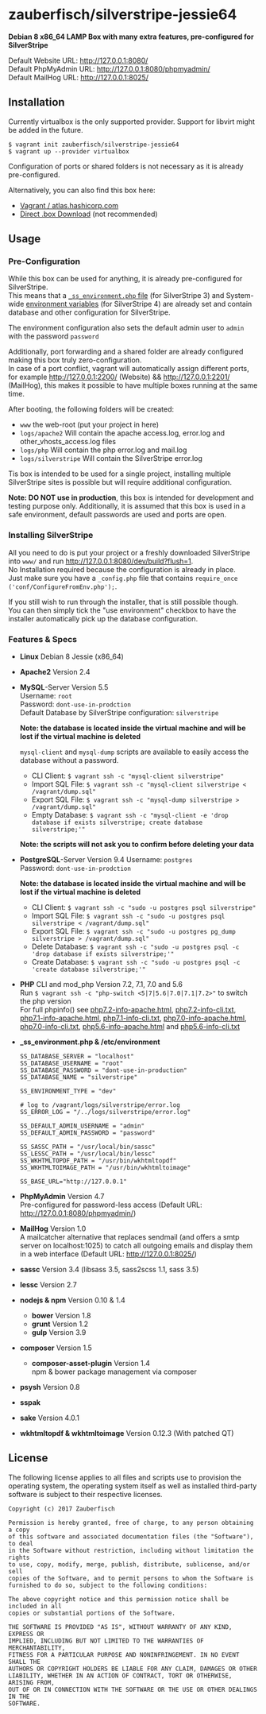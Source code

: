 # zauberfisch/silverstripe-jessie64

**Debian 8 x86_64 LAMP Box with many extra features, pre-configured for SilverStripe**

Default Website URL: http://127.0.0.1:8080/    
Default PhpMyAdmin URL: http://127.0.0.1:8080/phpmyadmin/    
Default MailHog URL: http://127.0.0.1:8025/    

## Installation

Currently virtualbox is the only supported provider. Support for libvirt might be added in the future.

    $ vagrant init zauberfisch/silverstripe-jessie64
    $ vagrant up --provider virtualbox
    
Configuration of ports or shared folders is not necessary as it is already pre-configured.

Alternatively, you can also find this box here:
  - [Vagrant / atlas.hashicorp.com](https://atlas.hashicorp.com/zauberfisch/boxes/silverstripe-jessie64)    
  - [Direct .box Download](http://boxes.vagrant.zauberfisch.at/silverstripe-jessie64/latest/) (not recommended)

## Usage

### Pre-Configuration

While this box can be used for anything, it is already pre-configured for SilverStripe.    
This means that a [`_ss_environment.php` file](provision/silverstripe-config/_ss_environment.php) (for SilverStripe 3) and System-wide [environment variables](provision/silverstripe-config/environment) (for SilverStripe 4)
are already set and contain database and other configuration for SilverStripe.    

The environment configuration also sets the default admin user to `admin` with the password `password`

Additionally, port forwarding and a shared folder are already configured making this box truly zero-configuration.     
In case of a port conflict, vagrant will automatically assign different ports, for example http://127.0.0.1:2200/ (Website) && http://127.0.0.1:2201/ (MailHog), 
this makes it possible to have multiple boxes running at the same time.
 
After booting, the following folders will be created:
- `www` the web-root (put your project in here)
- `logs/apache2` Will contain the apache access.log, error.log and other_vhosts_access.log files
- `logs/php` Will contain the php error.log and mail.log
- `logs/silverstripe` Will contain the SilverStripe error.log

Tis box is intended to be used for a single project, installing multiple SilverStripe sites is possible but will require additional configuration.

**Note: DO NOT use in production**, this box is intended for development and testing purpose only. Additionally, it is
assumed that this box is used in a safe environment, default passwords are used and ports are open.

### Installing SilverStripe

All you need to do is put your project or a freshly downloaded SilverStripe into `www/` and run http://127.0.0.1:8080/dev/build?flush=1.     
No Installation required because the configuration is already in place.    
Just make sure you have a `_config.php` file that contains `require_once ('conf/ConfigureFromEnv.php');`.

If you still wish to run through the installer, that is still possible though.     
You can then simply tick the "use environment" checkbox to have the installer automatically pick up the database configuration.

### Features & Specs

- **Linux** Debian 8 Jessie (x86_64)
- **Apache2** Version 2.4
- **MySQL**-Server Version 5.5    
  Username: `root`    
  Password: `dont-use-in-prodction`    
  Default Database by SilverStripe configuration: `silverstripe`
  
  **Note: the database is located inside the virtual machine and will be lost if the virtual machine is deleted**
  
  `mysql-client` and `mysql-dump` scripts are available to easily access the database without a password.   
  - CLI Client: `$ vagrant ssh -c "mysql-client silverstripe"`
  - Import SQL File: `$ vagrant ssh -c "mysql-client silverstripe < /vagrant/dump.sql"`
  - Export SQL File: `$ vagrant ssh -c "mysql-dump silverstripe > /vagrant/dump.sql"`
  - Empty Database: `$ vagrant ssh -c "mysql-client -e 'drop database if exists silverstripe; create database silverstripe;'"`
      
  **Note: the scripts will not ask you to confirm before deleting your data**
  
- **PostgreSQL**-Server Version 9.4
  Username: `postgres`    
  Password: `dont-use-in-prodction`    
  
  **Note: the database is located inside the virtual machine and will be lost if the virtual machine is deleted**
  
  - CLI Client: `$ vagrant ssh -c "sudo -u postgres psql silverstripe"`
  - Import SQL File: `$ vagrant ssh -c "sudo -u postgres psql silverstripe < /vagrant/dump.sql"`
  - Export SQL File: `$ vagrant ssh -c "sudo -u postgres pg_dump silverstripe > /vagrant/dump.sql"`
  - Delete Database: `$ vagrant ssh -c "sudo -u postgres psql -c 'drop database if exists silverstripe;'"`
  - Create Database: `$ vagrant ssh -c "sudo -u postgres psql -c 'create database silverstripe;'"`
  
- **PHP** CLI and mod_php Version 7.2, 7.1, 7.0 and 5.6    
  Run `$ vagrant ssh -c "php-switch <5|7|5.6|7.0|7.1|7.2>"` to switch the php version   
  For full phpinfo() see
  [php7.2-info-apache.html](http://boxes.vagrant.zauberfisch.at/silverstripe-jessie64/0.0.3/php7.2-info-apache.html),
  [php7.2-info-cli.txt](http://boxes.vagrant.zauberfisch.at/silverstripe-jessie64/0.0.3/php7.2-info-cli.txt),
  [php7.1-info-apache.html](http://boxes.vagrant.zauberfisch.at/silverstripe-jessie64/0.0.3/php7.1-info-apache.html),
  [php7.1-info-cli.txt](http://boxes.vagrant.zauberfisch.at/silverstripe-jessie64/0.0.3/php7.1-info-cli.txt),
  [php7.0-info-apache.html](http://boxes.vagrant.zauberfisch.at/silverstripe-jessie64/0.0.3/php7.0-info-apache.html),
  [php7.0-info-cli.txt](http://boxes.vagrant.zauberfisch.at/silverstripe-jessie64/0.0.3/php7.0-info-cli.txt),
  [php5.6-info-apache.html](http://boxes.vagrant.zauberfisch.at/silverstripe-jessie64/0.0.3/php5.6-info-apache.html) and
  [php5.6-info-cli.txt](http://boxes.vagrant.zauberfisch.at/silverstripe-jessie64/0.0.3/php5.6-info-cli.txt)
- **_ss_environment.php & /etc/environment**    

      SS_DATABASE_SERVER = "localhost"
      SS_DATABASE_USERNAME = "root"
      SS_DATABASE_PASSWORD = "dont-use-in-production"
      SS_DATABASE_NAME = "silverstripe"
      
      SS_ENVIRONMENT_TYPE = "dev"
      
      # log to /vagrant/logs/silverstripe/error.log
      SS_ERROR_LOG = "/../logs/silverstripe/error.log"
      
      SS_DEFAULT_ADMIN_USERNAME = "admin"
      SS_DEFAULT_ADMIN_PASSWORD = "password"
      
      SS_SASSC_PATH = "/usr/local/bin/sassc"
      SS_LESSC_PATH = "/usr/local/bin/lessc"
      SS_WKHTMLTOPDF_PATH = "/usr/bin/wkhtmltopdf"
      SS_WKHTMLTOIMAGE_PATH = "/usr/bin/wkhtmltoimage"
      
      SS_BASE_URL="http://127.0.0.1"
- **PhpMyAdmin** Version 4.7    
  Pre-configured for password-less access (Default URL: http://127.0.0.1:8080/phpmyadmin/)
- **MailHog** Version 1.0    
  A mailcatcher alternative that replaces sendmail (and offers a smtp server on localhost:1025) to catch all outgoing 
  emails and display them in a web interface (Default URL: http://127.0.0.1:8025/)
- **sassc** Version 3.4 (libsass 3.5, sass2scss 1.1, sass 3.5)
- **lessc** Version 2.7
- **nodejs & npm** Version 0.10 & 1.4
  - **bower** Version 1.8
  - **grunt** Version 1.2
  - **gulp** Version 3.9
- **composer** Version 1.5
  - **composer-asset-plugin** Version 1.4    
    npm & bower package management via composer
- **psysh** Version 0.8
- **sspak**
- **sake** Version 4.0.1
- **wkhtmltopdf & wkhtmltoimage** Version 0.12.3 (With patched QT)


## License

The following license applies to all files and scripts use to provision the operating system, the operating system
itself as well as installed third-party software is subject to their respective licenses.

    Copyright (c) 2017 Zauberfisch
    
    Permission is hereby granted, free of charge, to any person obtaining a copy
    of this software and associated documentation files (the "Software"), to deal
    in the Software without restriction, including without limitation the rights
    to use, copy, modify, merge, publish, distribute, sublicense, and/or sell
    copies of the Software, and to permit persons to whom the Software is
    furnished to do so, subject to the following conditions:
    
    The above copyright notice and this permission notice shall be included in all
    copies or substantial portions of the Software.
    
    THE SOFTWARE IS PROVIDED "AS IS", WITHOUT WARRANTY OF ANY KIND, EXPRESS OR
    IMPLIED, INCLUDING BUT NOT LIMITED TO THE WARRANTIES OF MERCHANTABILITY,
    FITNESS FOR A PARTICULAR PURPOSE AND NONINFRINGEMENT. IN NO EVENT SHALL THE
    AUTHORS OR COPYRIGHT HOLDERS BE LIABLE FOR ANY CLAIM, DAMAGES OR OTHER
    LIABILITY, WHETHER IN AN ACTION OF CONTRACT, TORT OR OTHERWISE, ARISING FROM,
    OUT OF OR IN CONNECTION WITH THE SOFTWARE OR THE USE OR OTHER DEALINGS IN THE
    SOFTWARE.

